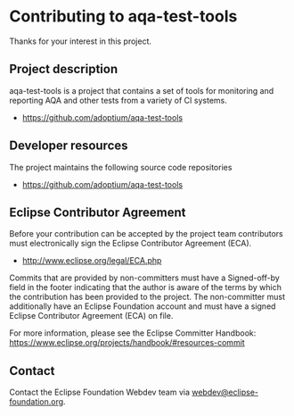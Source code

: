 # Contributing to aqa-test-tools

Thanks for your interest in this project.

## Project description

aqa-test-tools is a project that contains a set of tools for monitoring and reporting AQA 
and other tests from a variety of CI systems.

* https://github.com/adoptium/aqa-test-tools

## Developer resources

The project maintains the following source code repositories

* https://github.com/adoptium/aqa-test-tools

## Eclipse Contributor Agreement

Before your contribution can be accepted by the project team contributors must
electronically sign the Eclipse Contributor Agreement (ECA).

* http://www.eclipse.org/legal/ECA.php

Commits that are provided by non-committers must have a Signed-off-by field in
the footer indicating that the author is aware of the terms by which the
contribution has been provided to the project. The non-committer must
additionally have an Eclipse Foundation account and must have a signed Eclipse
Contributor Agreement (ECA) on file.

For more information, please see the Eclipse Committer Handbook:
https://www.eclipse.org/projects/handbook/#resources-commit

## Contact

Contact the Eclipse Foundation Webdev team via webdev@eclipse-foundation.org.
